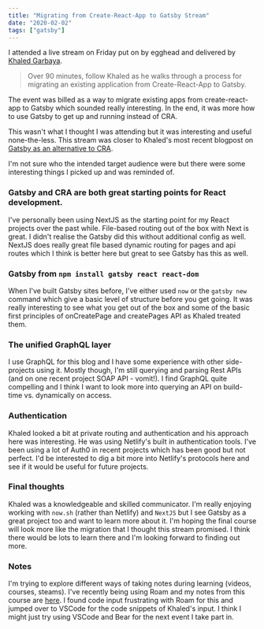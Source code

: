 ```yaml
---
title: "Migrating from Create-React-App to Gatsby Stream"
date: "2020-02-02"
tags: ["gatsby"]
---
```


I attended a live stream on Friday put on by egghead and delivered by [Khaled Garbaya](https://khaledgarbaya.net/).

> Over 90 minutes, follow Khaled as he walks through a process for migrating an existing application from Create-React-App to Gatsby.

The event was billed as a way to migrate existing apps from create-react-app to Gatsby which sounded really interesting. In the end, it was more how to use Gatsby to get up and running instead of CRA.

This wasn't what I thought I was attending but it was interesting and useful none-the-less. This stream was closer to Khaled's most recent blogpost on [Gatsby as an alternative to CRA](https://khaledgarbaya.net/articles/gatsby-as-a-replacement-for-create-react-app).

I'm not sure who the intended target audience were but there were some interesting things I picked up and was reminded of.

### Gatsby and CRA are both great starting points for React development.

I've personally been using NextJS as the starting point for my React projects over the past while. File-based routing out of the box with Next is great. I didn't realise the Gatsby did this without additional config as well. NextJS does really great file based dynamic routing for pages and api routes which I think is better here but great to see Gatsby has this as well.

### Gatsby from `npm install gatsby react react-dom`

When I've built Gatsby sites before, I've either used `now` or the `gatsby new` command which give a basic level of structure before you get going. It was really interesting to see what you get out of the box and some of the basic first principles of onCreatePage and createPages API as Khaled treated them.

### The unified GraphQL layer

I use GraphQL for this blog and I have some experience with other side-projects using it. Mostly though, I'm still querying and parsing Rest APIs (and on one recent project SOAP API - vomit!). I find GraphQL quite compelling and I think I want to look more into querying an API on build-time vs. dynamically on access.

### Authentication

Khaled looked a bit at private routing and authentication and his approach here was interesting. He was using Netlify's built in authentication tools. I've been using a lot of Auth0 in recent projects which has been good but not perfect. I'd be interested to dig a bit more into Netlify's protocols here and see if it would be useful for future projects.

### Final thoughts

Khaled was a knowledgeable and skilled communicator. I'm really enjoying working with `now.sh` (rather than Netlify) and `NextJS` but I see Gatsby as a great project too and want to learn more about it. I'm hoping the final course will look more like the migration that I thought this stream promised. I think there would be lots to learn there and I'm looking forward to finding out more.

### Notes

I'm trying to explore different ways of taking notes during learning (videos, courses, steams). I've recently being using Roam and my notes from this course are [here](https://roamresearch.com/#/app/starting-db/page/BTFt2M_Wb). I found code input frustrating with Roam for this and jumped over to VSCode for the code snippets of Khaled's input. I think I might just try using VSCode and Bear for the next event I take part in.
